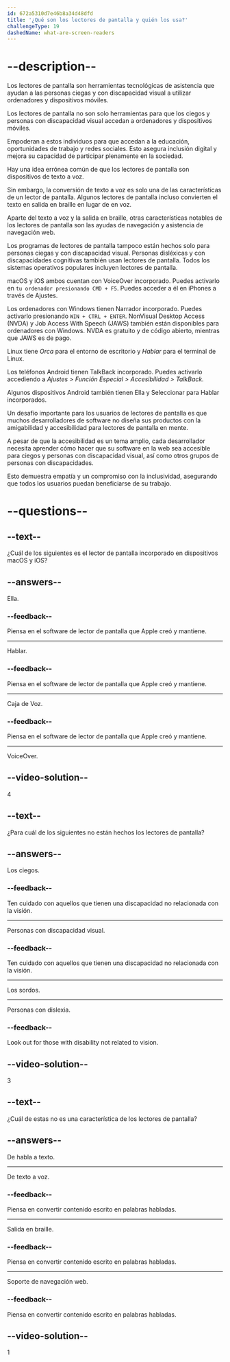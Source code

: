 ```yaml
---
id: 672a5310d7e46b8a34d48dfd
title: '¿Qué son los lectores de pantalla y quién los usa?'
challengeType: 19
dashedName: what-are-screen-readers
---
```


# --description--

Los lectores de pantalla son herramientas tecnológicas de asistencia que ayudan a las personas ciegas y con discapacidad visual a utilizar ordenadores y dispositivos móviles.

Los lectores de pantalla no son solo herramientas para que los ciegos y personas con discapacidad visual accedan a ordenadores y dispositivos móviles.

Empoderan a estos individuos para que accedan a la educación, oportunidades de trabajo y redes sociales. Esto asegura inclusión digital y mejora su capacidad de participar plenamente en la sociedad.

Hay una idea errónea común de que los lectores de pantalla son dispositivos de texto a voz.

Sin embargo, la conversión de texto a voz es solo una de las características de un lector de pantalla. Algunos lectores de pantalla incluso convierten el texto en salida en braille en lugar de en voz.

Aparte del texto a voz y la salida en braille, otras características notables de los lectores de pantalla son las ayudas de navegación y asistencia de navegación web.

Los programas de lectores de pantalla tampoco están hechos solo para personas ciegas y con discapacidad visual. Personas disléxicas y con discapacidades cognitivas también usan lectores de pantalla. Todos los sistemas operativos populares incluyen lectores de pantalla.

macOS y iOS ambos cuentan con VoiceOver incorporado. Puedes activarlo en `tu ordenador presionando CMD + F5`. Puedes acceder a él en iPhones a través de Ajustes.

Los ordenadores con Windows tienen Narrador incorporado. Puedes activarlo presionando `WIN + CTRL + ENTER`. NonVisual Desktop Access (NVDA) y Job Access With Speech (JAWS) también están disponibles para ordenadores con Windows. NVDA es gratuito y de código abierto, mientras que JAWS es de pago.

Linux tiene _Orca_ para el entorno de escritorio y _Hablar_ para el terminal de Linux.

Los teléfonos Android tienen TalkBack incorporado. Puedes activarlo accediendo a _Ajustes > Función Especial > Accesibilidad > TalkBack._

Algunos dispositivos Android también tienen Ella y Seleccionar para Hablar incorporados.

Un desafío importante para los usuarios de lectores de pantalla es que muchos desarrolladores de software no diseña sus productos con la amigabilidad y accesibilidad para lectores de pantalla en mente.

A pesar de que la accesibilidad es un tema amplio, cada desarrollador necesita aprender cómo hacer que su software en la web sea accesible para ciegos y personas con discapacidad visual, así como otros grupos de personas con discapacidades.

Esto demuestra empatía y un compromiso con la inclusividad, asegurando que todos los usuarios puedan beneficiarse de su trabajo.

# --questions--

## --text--

¿Cuál de los siguientes es el lector de pantalla incorporado en dispositivos macOS y iOS?

## --answers--

Ella.

### --feedback--

Piensa en el software de lector de pantalla que Apple creó y mantiene.

---

Hablar.

### --feedback--

Piensa en el software de lector de pantalla que Apple creó y mantiene.

---

Caja de Voz.

### --feedback--

Piensa en el software de lector de pantalla que Apple creó y mantiene.

---

VoiceOver.

## --video-solution--

4

## --text--

¿Para cuál de los siguientes no están hechos los lectores de pantalla?

## --answers--

Los ciegos.

### --feedback--

Ten cuidado con aquellos que tienen una discapacidad no relacionada con la visión.

---

Personas con discapacidad visual.

### --feedback--

Ten cuidado con aquellos que tienen una discapacidad no relacionada con la visión.

---

Los sordos.

---

Personas con dislexia.

### --feedback--

Look out for those with disability not related to vision.

## --video-solution--

3

## --text--

¿Cuál de estas no es una característica de los lectores de pantalla?

## --answers--

De habla a texto.

---

De texto a voz.

### --feedback--

Piensa en convertir contenido escrito en palabras habladas.

---

Salida en braille.

### --feedback--

Piensa en convertir contenido escrito en palabras habladas.

---

Soporte de navegación web.

### --feedback--

Piensa en convertir contenido escrito en palabras habladas.

## --video-solution--

1
